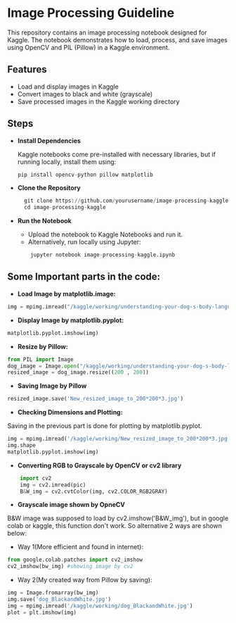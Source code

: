 # Image Processing Guideline
This repository contains an image processing notebook designed for Kaggle. The notebook demonstrates how to load, process, and save images using OpenCV and PIL (Pillow) in a Kaggle environment.

<h2>Features </h2>

- Load and display images in Kaggle
- Convert images to black and white (grayscale)
- Save processed images in the Kaggle working directory

<h2>Steps</h2>

- **Install Dependencies**

    Kaggle notebooks come pre-installed with necessary libraries, but if running locally, install them using:
    ```python
    pip install opencv-python pillow matplotlib
    ```
- **Clone the Repository**
  ```python
    git clone https://github.com/yourusername/image-processing-kaggle.git
    cd image-processing-kaggle
  ```

- **Run the Notebook**
    - Upload the notebook to Kaggle Notebooks and run it.
    - Alternatively, run locally using Jupyter:
    ```python
        jupyter notebook image-processing-kaggle.ipynb
    ```

<h2>Some Important parts in the code:</h2>

- **Load Image by matplotlib.image:**
```python
img = mpimg.imread("/kaggle/working/understanding-your-dog-s-body-language.jpg")
```
- **Display Image by matplotlib.pyplot:**
```python
matplotlib.pyplot.imshow(img)
```
- **Resize by Pillow:**
```python
from PIL import Image
dog_image = Image.open("/kaggle/working/understanding-your-dog-s-body-language.jpg")
resized_image = dog_image.resize((200 , 200))
```
- **Saving Image by Pillow**
```python
resized_image.save('New_resized_image_to_200*200*3.jpg')
```

- **Checking Dimensions and Plotting:**

Saving in the previous part is done for plotting by matplotlib.pyplot.
```python
img = mpimg.imread('/kaggle/working/New_resized_image_to_200*200*3.jpg')
img.shape
matplotlib.pyplot.imshow(img)
```

- **Converting RGB to Grayscale by OpenCV or cv2 library**
```python
    import cv2
    img = cv2.imread(pic)
    B&W_img = cv2.cvtColor(img, cv2.COLOR_RGB2GRAY)
```

- **Grayscale image shown by OpneCV**

B&W image was supposed to load by cv2.imshow('B&W_img'), but in google colab or kaggle, this function don't work. So alternative 2 ways are shown below:

 - Way 1(More efficient and found in internet):
 ```python
from google.colab.patches import cv2_imshow
cv2_imshow(bw_img) #showing image by cv2
```
- Way 2(My created way from Pillow by saving):
```python
img = Image.fromarray(bw_img)
img.save('dog_BlackandWhite.jpg')
img = mpimg.imread('/kaggle/working/dog_BlackandWhite.jpg')
plot = plt.imshow(img)
```